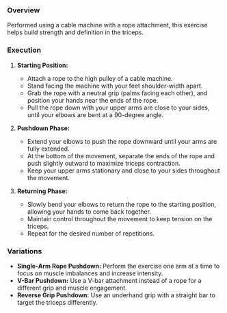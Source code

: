 ### Overview
Performed using a cable machine with a rope attachment, this exercise helps build strength and definition in the triceps.

### Execution
1. **Starting Position:**
   - Attach a rope to the high pulley of a cable machine.
   - Stand facing the machine with your feet shoulder-width apart.
   - Grab the rope with a neutral grip (palms facing each other), and position your hands near the ends of the rope.
   - Pull the rope down with your upper arms are close to your sides, until your elbows are bent at a 90-degree angle.

2. **Pushdown Phase:**
   - Extend your elbows to push the rope downward until your arms are fully extended.
   - At the bottom of the movement, separate the ends of the rope and push slightly outward to maximize triceps contraction.
   - Keep your upper arms stationary and close to your sides throughout the movement.

3. **Returning Phase:**
   - Slowly bend your elbows to return the rope to the starting position, allowing your hands to come back together.
   - Maintain control throughout the movement to keep tension on the triceps.
   - Repeat for the desired number of repetitions.

### Variations
- **Single-Arm Rope Pushdown:** Perform the exercise one arm at a time to focus on muscle imbalances and increase intensity.
- **V-Bar Pushdown:** Use a V-bar attachment instead of a rope for a different grip and muscle engagement.
- **Reverse Grip Pushdown:** Use an underhand grip with a straight bar to target the triceps differently.